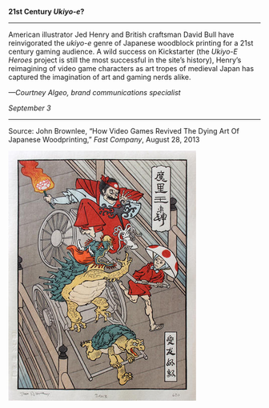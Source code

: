 **21st Century *Ukiyo-e*?**

****

American illustrator Jed Henry and British craftsman David Bull have reinvigorated the *ukiyo-e* genre of Japanese woodblock printing for a 21st century gaming audience. A wild success on Kickstarter (the *Ukiyo-E Heroes* project is still the most successful in the site’s history), Henry’s reimagining of video game characters as art tropes of medieval Japan has captured the imagination of art and gaming nerds alike.

*—Courtney Algeo, brand communications specialist*

*September 3*

****

Source: John Brownlee, “How Video Games Revived The Dying Art Of Japanese Woodprinting,” *Fast Company*, August 28, 2013

![](../images/13.09.03_VideoWoodBlocks_AlgeoEDIT.jpg)
